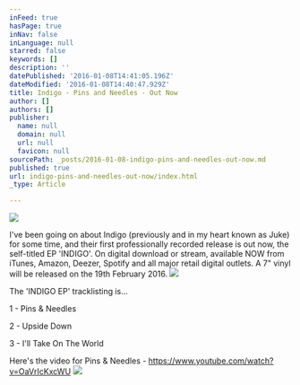 ```yaml
---
inFeed: true
hasPage: true
inNav: false
inLanguage: null
starred: false
keywords: []
description: ''
datePublished: '2016-01-08T14:41:05.196Z'
dateModified: '2016-01-08T14:40:47.929Z'
title: Indigo - Pins and Needles - Out Now
author: []
authors: []
publisher:
  name: null
  domain: null
  url: null
  favicon: null
sourcePath: _posts/2016-01-08-indigo-pins-and-needles-out-now.md
published: true
url: indigo-pins-and-needles-out-now/index.html
_type: Article

---
```

![](https://the-grid-user-content.s3-us-west-2.amazonaws.com/106cbb41-53e4-4400-8912-f285e7d25666.jpg)

I've been going on about Indigo (previously and in my heart known as Juke) for some time, and their first professionally recorded release is out now, the self-titled EP 'INDIGO'. On digital download or stream, available NOW from iTunes, Amazon, Deezer, Spotify and all major retail digital outlets. A 7" vinyl will be released on the 19th February 2016\.
![](https://the-grid-user-content.s3-us-west-2.amazonaws.com/7a2a388f-c8d1-4738-a6e7-25cd301ee3a9.jpg)

The 'INDIGO EP' tracklisting is... 

1 - Pins & Needles 

2 - Upside Down 

3 - I'll Take On The World 

Here's the video for Pins & Needles - https://www.youtube.com/watch?v=OaVrIcKxcWU
![](https://the-grid-user-content.s3-us-west-2.amazonaws.com/b8b6df4a-0b22-42cd-833c-8cdc17264655.jpg)